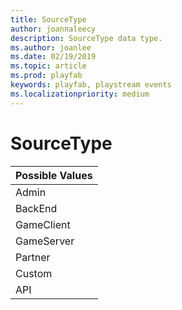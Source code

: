 ```yaml
---
title: SourceType
author: joannaleecy
description: SourceType data type.
ms.author: joanlee
ms.date: 02/19/2019
ms.topic: article
ms.prod: playfab
keywords: playfab, playstream events
ms.localizationpriority: medium
---
```


# SourceType

|Possible Values       |
| :--------------------|
|Admin                 |
|BackEnd               |
|GameClient            |
|GameServer            |
|Partner               |
|Custom                |
|API                   |